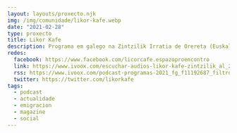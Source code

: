```yaml
---
layout: layouts/proxecto.njk
img: /img/comunidade/likor-kafe.webp
date: "2021-02-28"
type: proxecto
title: Likor Kafe
description: Programa em galego na Zintzilik Irratia de Orereta (Euskal Herria).
redes:
  facebook: https://www.facebook.com/licorcafe.espazoproencontro
  link: https://www.ivoox.com/escuchar-audios-likor-kafe-zintzilik_al_24273620_1.html
  rss: https://www.ivoox.com/podcast-programas-2021_fg_f11192687_filtro_1.xml
  twitter: https://twitter.com/likorkafe
tags:
  - podcast
  - actualidade
  - emigracion
  - magazine
  - social
---
```

